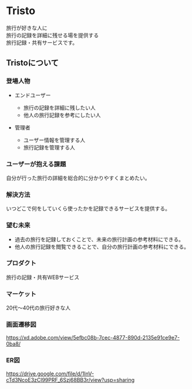 # Tristo
旅行が好きな人に<br>
旅行の記録を詳細に残せる場を提供する<br>
旅行記録・共有サービスです。
## Tristoについて
### 登場人物
- エンドユーザー
  - 旅行の記録を詳細に残したい人
  - 他人の旅行記録を参考にしたい人

- 管理者
  - ユーザー情報を管理する人
  - 旅行記録を管理する人
### ユーザーが抱える課題
自分が行った旅行の詳細を総合的に分かりやすくまとめたい。
### 解決方法
いつどこで何をしていくら使ったかを記録できるサービスを提供する。
### 望む未来
- 過去の旅行を記録しておくことで、未来の旅行計画の参考材料にできる。
- 他人の旅行記録を閲覧できることで、自分の旅行計画の参考材料にできる。
### プロダクト
旅行の記録・共有WEBサービス
### マーケット
20代〜40代の旅行好きな人
### 画面遷移図
https://xd.adobe.com/view/5efbc08b-7cec-4877-890d-2135e91ce9e7-0ba8/
### ER図
https://drive.google.com/file/d/1InV-cTd3NcoE3zCl99PRF_6Szj68BB3r/view?usp=sharing
